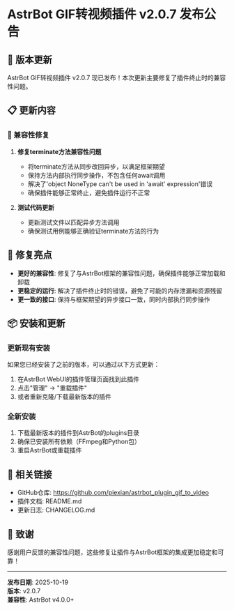 # AstrBot GIF转视频插件 v2.0.7 发布公告

## 🎉 版本更新

AstrBot GIF转视频插件 v2.0.7 现已发布！本次更新主要修复了插件终止时的兼容性问题。

## 📋 更新内容

### 🔧 兼容性修复

1. **修复terminate方法兼容性问题**
   - 将terminate方法从同步改回异步，以满足框架期望
   - 保持方法内部执行同步操作，不包含任何await调用
   - 解决了'object NoneType can't be used in 'await' expression'错误
   - 确保插件能够正常终止，避免插件运行不正常

2. **测试代码更新**
   - 更新测试文件以匹配异步方法调用
   - 确保测试用例能够正确验证terminate方法的行为

## 🚀 修复亮点

- **更好的兼容性**: 修复了与AstrBot框架的兼容性问题，确保插件能够正常加载和卸载
- **更稳定的运行**: 解决了插件终止时的错误，避免了可能的内存泄漏和资源残留
- **更一致的接口**: 保持与框架期望的异步接口一致，同时内部执行同步操作

## 📦 安装和更新

### 更新现有安装
如果您已经安装了之前的版本，可以通过以下方式更新：

1. 在AstrBot WebUI的插件管理页面找到此插件
2. 点击"管理" → "重载插件"
3. 或者重新克隆/下载最新版本的插件

### 全新安装
1. 下载最新版本的插件到AstrBot的plugins目录
2. 确保已安装所有依赖（FFmpeg和Python包）
3. 重启AstrBot或重载插件

## 🔗 相关链接

- GitHub仓库: https://github.com/piexian/astrbot_plugin_gif_to_video
- 插件文档: README.md
- 更新日志: CHANGELOG.md

## 🙏 致谢

感谢用户反馈的兼容性问题，这些修复让插件与AstrBot框架的集成更加稳定和可靠！

---

**发布日期**: 2025-10-19  
**版本**: v2.0.7  
**兼容性**: AstrBot v4.0.0+